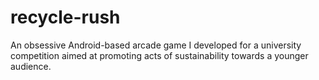 # recycle-rush
An obsessive Android-based arcade game I developed for a university competition aimed at promoting acts of sustainability towards a younger audience. 
